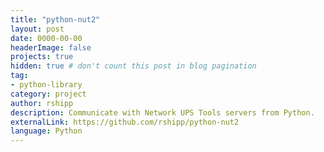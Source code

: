 ```yaml
---
title: "python-nut2"
layout: post
date: 0000-00-00
headerImage: false
projects: true
hidden: true # don't count this post in blog pagination
tag:
- python-library
category: project
author: rshipp
description: Communicate with Network UPS Tools servers from Python.
externalLink: https://github.com/rshipp/python-nut2
language: Python
---
```


